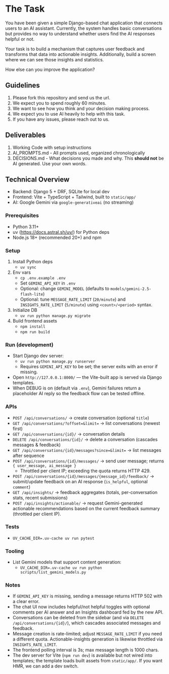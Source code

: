 # The Task

You have been given a simple Django-based chat application that connects users to an AI assistant. Currently, the system handles basic conversations but provides no way to understand whether users find the AI responses helpful or not. 

Your task is to build a mechanism that captures user feedback and transforms that data into actionable insights. Additionally, build a screen where we can see those insights and statistics.

How else can you improve the application?

## Guidelines
1. Please fork this repository and send us the url.
2. We expect you to spend roughly 60 minutes.
3. We want to see how you think and your decision making process.
4. We expect you to use AI heavily to help with this task.
5. If you have any issues, please reach out to us.

## Deliverables
1. Working Code with setup instructions
2. AI_PROMPTS.md - All prompts used, organized chronologically
3. DECISIONS.md - What decisions you made and why. This **should not** be AI generated. Use your own words.

## Technical Overview
- Backend: Django 5 + DRF, SQLite for local dev
- Frontend: Vite + TypeScript + Tailwind, built to `static/app/`
- AI: Google Gemini via `google-generativeai` (no streaming)

### Prerequisites

- Python 3.11+
- uv (https://docs.astral.sh/uv/) for Python deps
- Node.js 18+ (recommended 20+) and npm

### Setup

1. Install Python deps
   - `uv sync`
2. Env vars
   - `cp .env.example .env`
   - Set `GEMINI_API_KEY` in `.env`
   - Optional: change `GEMINI_MODEL` (defaults to `models/gemini-2.5-flash-lite`)
   - Optional: tune `MESSAGE_RATE_LIMIT` (`20/minute`) and `INSIGHTS_RATE_LIMIT` (`5/minute`) using `<count>/<period>` syntax.
3. Initialize DB
   - `uv run python manage.py migrate`
4. Build frontend assets
   - `npm install`
   - `npm run build`

### Run (development)

- Start Django dev server:
  - `uv run python manage.py runserver`
  - Requires `GEMINI_API_KEY` to be set; the server exits with an error if missing.
- Open `http://127.0.0.1:8000/` — the Vite-built app is served via Django templates.
- When DEBUG is on (default via `.env`), Gemini failures return a placeholder AI reply so the feedback flow can be tested offline.

### APIs

- `POST /api/conversations/` → create conversation (optional `title`)
- `GET /api/conversations/?offset=&limit=` → list conversations (newest first)
- `GET /api/conversations/{id}/` → conversation details
- `DELETE /api/conversations/{id}/` → delete a conversation (cascades messages & feedback)
- `GET /api/conversations/{id}/messages?since=&limit=` → list messages after sequence
- `POST /api/conversations/{id}/messages/` → send user message; returns `{ user_message, ai_message }`
  - Throttled per client IP; exceeding the quota returns HTTP 429.
- `POST /api/conversations/{id}/messages/{message_id}/feedback/` → submit/update feedback on an AI response (`is_helpful`, optional `comment`)
- `GET /api/insights/` → feedback aggregates (totals, per-conversation stats, recent submissions)
- `POST /api/insights/actionable/` → request Gemini-generated actionable recommendations based on the current feedback summary (throttled per client IP).

### Tests

- `UV_CACHE_DIR=.uv-cache uv run pytest`

### Tooling

- List Gemini models that support content generation:
  - `UV_CACHE_DIR=.uv-cache uv run python scripts/list_gemini_models.py`

### Notes

- If `GEMINI_API_KEY` is missing, sending a message returns HTTP 502 with a clear error.
- The chat UI now includes helpful/not helpful toggles with optional comments per AI answer and an Insights dashboard fed by the new API.
- Conversations can be deleted from the sidebar (and via `DELETE /api/conversations/{id}/`), which cascades associated messages and feedback.
- Message creation is rate-limited; adjust `MESSAGE_RATE_LIMIT` if you need a different quota. Actionable-insights generation is likewise throttled via `INSIGHTS_RATE_LIMIT`.
- The frontend polling interval is 3s; max message length is 1000 chars.
- The dev server for Vite (`npm run dev`) is available but not wired into templates; the template loads built assets from `static/app/`. If you want HMR, we can add a dev switch.
